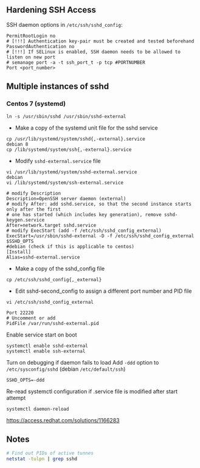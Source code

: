 ## Hardening SSH Access
SSH daemon options in `/etc/ssh/sshd_config`:
```
PermitRootLogin no
# [!!!] Authentication key-pair must be created and tested beforehand
PasswordAuthentication no
# [!!!] If SELinux is enabled, SSH daemon needs to be allowed to listen on new port
# semanage port -a -t ssh_port_t -p tcp #PORTNUMBER
Port <port_number>
```

## Multiple instances of sshd

### Centos 7 (systemd)

```
ln -s /usr/sbin/sshd /usr/sbin/sshd-external
```

* Make a copy of the systemd unit file for the sshd service
```
cp /usr/lib/systemd/system/sshd{,-external}.service
debian 8
cp /lib/systemd/system/ssh{,-external}.service
```

* Modify `sshd-external.service` file
```
vi /usr/lib/systemd/system/sshd-external.service
debian
vi /lib/systemd/system/ssh-external.service
```
```
# modify Description
Description=OpenSSH server daemon (external)
# modify After: add sshd.service, so that the second instance starts only after the first
# one has started (which includes key generation), remove sshd-keygen.service
After=network.target sshd.service
# modify ExecStart (add -f /etc/ssh/sshd_config_external)
ExecStart=/usr/sbin/sshd-external -D -f /etc/ssh/sshd_config_external $SSHD_OPTS
#debian (check if this is applicable to centos)
[Install]
Alias=sshd-external.service
```

* Make a copy of the sshd_config file 
```
cp /etc/ssh/sshd_config{,_external}
```

* Edit sshd-second_config to assign a different port number and PID file
```
vi /etc/ssh/sshd_config_external
```
```
Port 22220
# Uncomment or add
PidFile /var/run/sshd-external.pid
```

Enable service start on boot
```
systemctl enable sshd-external
systemctl enable ssh-external
```

Turn on debugging if daemon fails to load
Add `-ddd` option to `/etc/sysconfig/sshd` (debian `/etc/default/ssh`)
```
SSHD_OPTS=-ddd
```

Re-read systemctl configuration if .service file is modified after start attempt
```
systemctl daemon-reload
```

https://access.redhat.com/solutions/1166283

## Notes
``` bash
# Find out PIDs of active tunnes
netstat -tulpn | grep sshd
```
